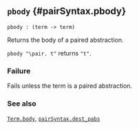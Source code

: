 ## `pbody` {#pairSyntax.pbody}


```
pbody : (term -> term)
```



Returns the body of a paired abstraction.


`pbody "\pair. t"` returns `"t"`.

### Failure

Fails unless the term is a paired abstraction.

### See also

[`Term.body`](#Term.body), [`pairSyntax.dest_pabs`](#pairSyntax.dest_pabs)

